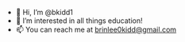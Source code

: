 - 👋 Hi, I’m @bkidd1
- 👀 I’m interested in all things education!
- 📫 You can reach me at brinlee0kidd@gmail.com

<!---
bkidd1/bkidd1 is a ✨ special ✨ repository because its `README.md` (this file) appears on your GitHub profile.
You can click the Preview link to take a look at your changes.
--->
